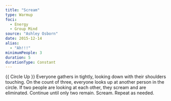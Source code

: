 ```yaml
---
title: "Scream"
type: Warmup
foci:
  - Energy
  - Group Mind
source: "Ashley Osborn"
date: 2015-12-14
alias:
  - "Ah!!!"
minimumPeople: 3
duration: 5
durationType: Constant
---
```


{{ Circle Up }}
Everyone gathers in tightly, looking down with their shoulders touching.
On the count of three, everyone looks up at another person in the circle.
If two people are looking at each other, they scream and are eliminated.
Continue until only two remain.
Scream.
Repeat as needed.
